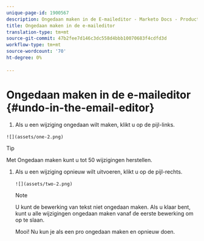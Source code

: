 ```yaml
---
unique-page-id: 1900567
description: Ongedaan maken in de E-maileditor - Marketo Docs - Productdocumentatie
title: Ongedaan maken in de e-maileditor
translation-type: tm+mt
source-git-commit: 47b2fee7d146c3dc558d4bbb10070683f4cdfd3d
workflow-type: tm+mt
source-wordcount: '70'
ht-degree: 0%

---
```



# Ongedaan maken in de e-maileditor {#undo-in-the-email-editor}

1. Als u een wijziging ongedaan wilt maken, klikt u op de pijl-links.

` ![](assets/one-2.png)  
`

>[!TIP]
>
>Met Ongedaan maken kunt u tot 50 wijzigingen herstellen.

1. Als u een wijziging opnieuw wilt uitvoeren, klikt u op de pijl-rechts.

   ` ![](assets/two-2.png)  
`

   >[!NOTE]
   >
   >U kunt de bewerking van tekst niet ongedaan maken. Als u klaar bent, kunt u alle wijzigingen ongedaan maken vanaf de eerste bewerking om op te slaan.

   Mooi! Nu kun je als een pro ongedaan maken en opnieuw doen.

